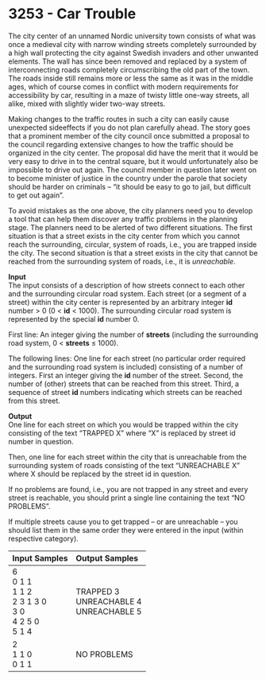 # 3253 - Car Trouble

The city center of an unnamed Nordic university town consists of what was once a medieval city with narrow winding streets completely surrounded by a high wall protecting the city against Swedish invaders and other unwanted elements. The wall has since been removed and replaced by a system of interconnecting roads completely circumscribing the old part of the town. The roads inside still remains more or less the same as it was in the middle ages, which of course comes in conflict with modern requirements for accessibility by car, resulting in a maze of twisty little one-way streets, all alike, mixed with slightly wider two-way streets.

Making changes to the traffic routes in such a city can easily cause unexpected sideeffects if you do not plan carefully ahead. The story goes that a prominent member of the city council once submitted a proposal to the council regarding extensive changes to how the traffic should be organized in the city center. The proposal did have the merit that it would be very easy to drive in to the central square, but it would unfortunately also be impossible to drive out again. The council member in question later went on to become minister of justice in the country under the parole that society should be harder on criminals – “it should be easy to go to jail, but difficult to get out again”.

To avoid mistakes as the one above, the city planners need you to develop a tool that can help them discover any traffic problems in the planning stage. The planners need to be alerted of two different situations. The first situation is that a street exists in the city center from which you cannot reach the surrounding, circular, system of roads, i.e., you are trapped inside the city. The second situation is that a street exists in the city that cannot be reached from the surrounding system of roads, i.e., it is *unreachable*.

**Input**<br>
The input consists of a description of how streets connect to each other and the surrounding circular road system. Each street (or a segment of a street) within the city center is represented by an arbitrary integer **id** number > 0 (0 < **id** < 1000). The surrounding circular road system is represented by the special **id** number 0.

First line: An integer giving the number of **streets** (including the surrounding road system, 0 < **streets** ≤ 1000).

The following lines: One line for each street (no particular order required and the surrounding road system is included) consisting of a number of integers. First an integer giving the **id** number of the street. Second, the number of (other) streets that can be reached from this street. Third, a sequence of street **id** numbers indicating which streets can be reached from this street.

**Output**<br>
One line for each street on which you would be trapped within the city consisting of the text “TRAPPED X” where “X” is replaced by street id number in question.

Then, one line for each street within the city that is unreachable from the surrounding system of roads consisting of the text “UNREACHABLE X” where X should be replaced by the street id in question.

If no problems are found, i.e., you are not trapped in any street and every street is reachable, you should print a single line containing the text “NO PROBLEMS”.

If multiple streets cause you to get trapped – or are unreachable – you should list them in the same order they were entered in the input (within respective category).

| Input Samples	                                                          | Output Samples                                  |
|:------------------------------------------------------------------------|:------------------------------------------------|
| 6 <br> 0 1 1 <br> 1 1 2 <br> 2 3 1 3 0 <br> 3 0 <br> 4 2 5 0 <br> 5 1 4 | TRAPPED 3 <br> UNREACHABLE 4 <br> UNREACHABLE 5 |
| 2 <br> 1 1 0 <br> 0 1 1                                                 | NO PROBLEMS                                     |